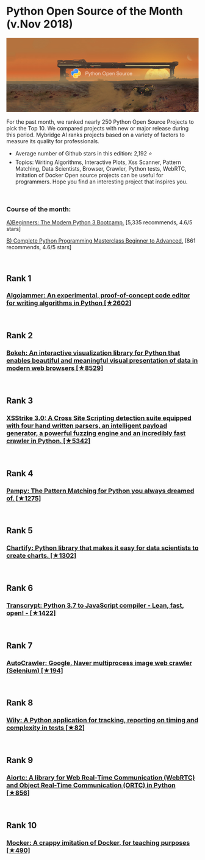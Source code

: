 # Python Open Source of the Month (v.Nov 2018)

<img src="Opensource-Nov-Python.png" width="800" alt="Mybridge"></a>

For the past month, we ranked nearly 250 Python Open Source Projects to pick the Top 10. 
We compared projects with new or major release during this period. Mybridge AI ranks projects based on a variety of factors to measure its quality for professionals.

* Average number of Github stars in this edition: 2,192 ⭐️
* Topics: Writing Algorithms, Interactive Plots, Xss Scanner, Pattern Matching, Data Scientists, Browser, Crawler, Python tests, WebRTC, Imitation of Docker
Open source projects can be useful for programmers. Hope you find an interesting project that inspires you.

<br>

### Course of the month:

[A)Beginners: The Modern Python 3 Bootcamp.](http://bit.ly/2p2c0DT) [5,335 recommends, 4.6/5 stars]

[B) Complete Python Programming Masterclass Beginner to Advanced.](http://bit.ly/2PUeofa) [861 recommends, 4.6/5 stars]

<br>

## Rank 1
### [Algojammer: An experimental, proof-of-concept code editor for writing algorithms in Python [★2602]](https://github.com/ChrisKnott/Algojammer?utm_source=mybridge&utm_medium=blog&utm_campaign=read_more)


<br>

## Rank 2
### [Bokeh: An interactive visualization library for Python that enables beautiful and meaningful visual presentation of data in modern web browsers [★8529]](https://github.com/bokeh/bokeh?utm_source=mybridge&utm_medium=blog&utm_campaign=read_more)


<br>

## Rank 3
### [XSStrike 3.0: A Cross Site Scripting detection suite equipped with four hand written parsers, an intelligent payload generator, a powerful fuzzing engine and an incredibly fast crawler in Python. [★5342]](https://github.com/s0md3v/XSStrike?utm_source=mybridge&utm_medium=blog&utm_campaign=read_more)


<br>

## Rank 4
### [Pampy: The Pattern Matching for Python you always dreamed of. [★1275]](https://github.com/santinic/pampy?utm_source=mybridge&utm_medium=blog&utm_campaign=read_more)


<br>

## Rank 5
### [Chartify: Python library that makes it easy for data scientists to create charts. [★1302]](https://github.com/spotify/chartify?utm_source=mybridge&utm_medium=blog&utm_campaign=read_more)


<br>

## Rank 6
### [Transcrypt: Python 3.7 to JavaScript compiler - Lean, fast, open! - [★1422]](https://github.com/qquick/Transcrypt?utm_source=mybridge&utm_medium=blog&utm_campaign=read_more)


<br>

## Rank 7
### [AutoCrawler: Google, Naver multiprocess image web crawler (Selenium) [★194]](https://github.com/YoongiKim/AutoCrawler?utm_source=mybridge&utm_medium=blog&utm_campaign=read_more)


<br>

## Rank 8
### [Wily: A Python application for tracking, reporting on timing and complexity in tests [★82]](https://github.com/tonybaloney/wily?utm_source=mybridge&utm_medium=blog&utm_campaign=read_more)


<br>

## Rank 9
### [Aiortc: A library for Web Real-Time Communication (WebRTC) and Object Real-Time Communication (ORTC) in Python [★856]](https://github.com/jlaine/aiortc?utm_source=mybridge&utm_medium=blog&utm_campaign=read_more)


<br>

## Rank 10
### [Mocker: A crappy imitation of Docker, for teaching purposes [★490]](https://github.com/tonybaloney/mocker?utm_source=mybridge&utm_medium=blog&utm_campaign=read_more)


                    
